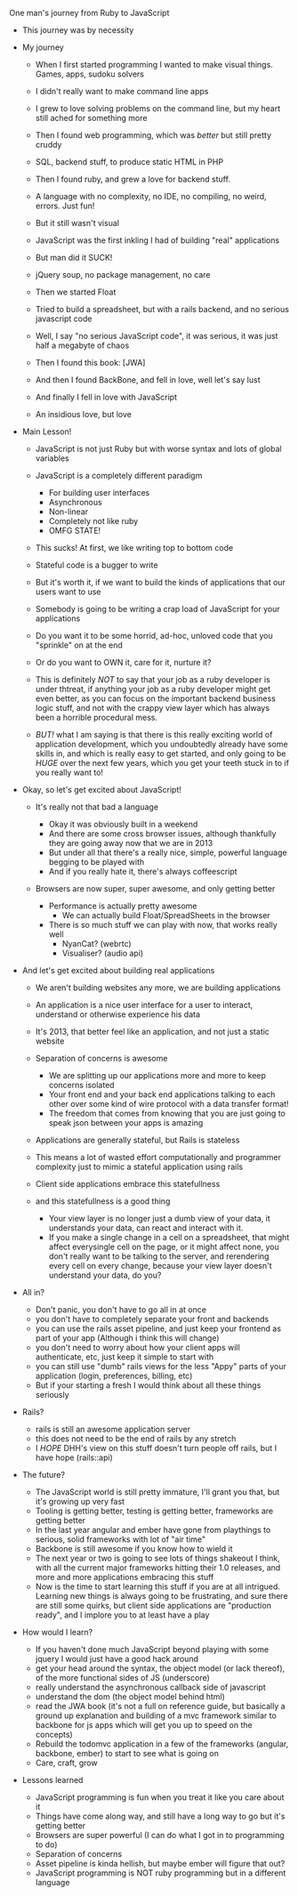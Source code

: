 One man's journey from Ruby to JavaScript

* This journey was by necessity



* My journey
  * When I first started programming I wanted to make visual things. Games, apps, sudoku solvers
  * I didn't really want to make command line apps
  * I grew to love solving problems on the command line, but my heart still ached for something more
  * Then I found web programming, which was _better_ but still pretty cruddy
  * SQL, backend stuff, to produce static HTML in PHP
  * Then I found ruby, and grew a love for backend stuff.
  * A language with no complexity, no IDE, no compiling, no weird, errors. Just fun!
  * But it still wasn't visual
  * JavaScript was the first inkling I had of building "real" applications
  * But man did it SUCK!
  * jQuery soup, no package management, no care
  
  * Then we started Float
  * Tried to build a spreadsheet, but with a rails backend, and no serious javascript code
  * Well, I say "no serious JavaScript code", it was serious, it was just half a megabyte of chaos
  * Then I found this book:
     [JWA]
  * And then I found BackBone, and fell in love, well let's say lust
  * And finally I fell in love with JavaScript
  * An insidious love, but love

* Main Lesson!
  * JavaScript is not just Ruby but with worse syntax and lots of global variables
  * JavaScript is a completely different paradigm
    * For building user interfaces
    * Asynchronous
    * Non-linear
    * Completely not like ruby
    * OMFG STATE!
  * This sucks! At first, we like writing top to bottom code
  * Stateful code is a bugger to write
  * But it's worth it, if we want to build the kinds of applications that our users want to use

  * Somebody is going to be writing a crap load of JavaScript for your applications
  * Do you want it to be some horrid, ad-hoc, unloved code that you "sprinkle" on at the end
  * Or do you want to OWN it, care for it, nurture it?

  * This is definitely _NOT_ to say that your job as a ruby developer is under thtreat, if anything your job as a ruby developer might get even better, as you can focus on the important backend business logic stuff, and not with the crappy view layer which has always been a horrible procedural mess.
  * _BUT!_ what I am saying is that there is this really exciting world of application development, which you undoubtedly already have some skills in, and which is really easy to get started, and only going to be _HUGE_ over the next few years, which you get your teeth stuck in to if you really want to!

* Okay, so let's get excited about JavaScript!
  * It's really not that bad a language
    * Okay it was obviously built in a weekend
    * And there are some cross browser issues, although thankfully they are going away now that we are in 2013
    * But under all that there's a really nice, simple, powerful language begging to be played with
    * And if you really hate it, there's always coffeescript

  * Browsers are now super, super awesome, and only getting better
    * Performance is actually pretty awesome
      * We can actually build Float/SpreadSheets in the browser
    * There is so much stuff we can play with now, that works really well
      * NyanCat? (webrtc)
      * Visualiser? (audio api)
    
* And let's get excited about building real applications
  * We aren't building websites any more, we are building applications
  * An application is a nice user interface for a user to interact, understand or otherwise experience his data
  * It's 2013, that better feel like an application, and not just a static website
  * Separation of concerns is awesome
    * We are splitting up our applications more and more to keep concerns isolated
    * Your front end and your back end applications talking to each other over some kind of wire protocol with a data transfer format!
    * The freedom that comes from knowing that you are just going to speak json between your apps is amazing

  * Applications are generally stateful, but Rails is stateless
  * This means a lot of wasted effort computationally and programmer complexity just to mimic a stateful application using rails
  * Client side applications embrace this statefullness
  * and this statefullness is a good thing
    * Your view layer is no longer just a dumb view of your data, it understands your data, can react and interact with it.
    * If you make a single change in a cell on a spreadsheet, that might affect everysingle cell on the page, or it might affect none, you don't really want to be talking to the server, and rerendering every cell on every change, because your view layer doesn't understand your data, do you?


* All in?
  * Don't panic, you don't have to go all in at once
  * you don't have to completely separate your front and backends
  * you can use the rails asset pipeline, and just keep your frontend as part of your app (Although i think this will change)
  * you don't need to worry about how your client apps will authenticate, etc, just keep it simple to start with
  * you can still use "dumb" rails views for the less "Appy" parts of your application (login, preferences, billing, etc)
  * But if your starting a fresh I would think about all these things seriously

* Rails?
  * rails is still an awesome application server
  * this does not need to be the end of rails by any stretch
  * I _HOPE_ DHH's view on this stuff doesn't turn people off rails, but I have hope (rails::api)

* The future?
  * The JavaScript world is still pretty immature, I'll grant you that, but it's growing up very fast
  * Tooling is getting better, testing is getting better, frameworks are getting better
  * In the last year angular and ember have gone from playthings to serious, solid frameworks with lot of "air time"
  * Backbone is still awesome if you know how to wield it
  * The next year or two is going to see lots of things shakeout I think, with all the current major frameworks hitting their 1.0 releases, and more and more applications embracing this stuff
  * Now is the time to start learning this stuff if you are at all intrigued. Learning new things is always going to be frustrating, and sure there are still some quirks, but client side applications are "production ready", and I implore you to at least have a play

* How would I learn?
  * If you haven't done much JavaScript beyond playing with some jquery I would just have a good hack around
  * get your head around the syntax, the object model (or lack thereof), of the more functional sides of JS (underscore)
  * really understand the asynchronous callback side of javascript
  * understand the dom (the object model behind html)
  * read the JWA book (it's not a full on reference guide, but basically a ground up explanation and building of a mvc framework similar to backbone for js apps which will get you up to speed on the concepts)
  * Rebuild the todomvc application in a few of the frameworks (angular, backbone, ember) to start to see what is going on
  * Care, craft, grow

* Lessons learned
  * JavaScript programming is fun when you treat it like you care about it
  * Things have come along way, and still have a long way to go but it's getting better
  * Browsers are super powerful (I can do what I got in to programming to do)
  * Separation of concerns
  * Asset pipeline is kinda hellish, but maybe ember will figure that out?
  * JavaScript programming is NOT ruby programming but in a different language



